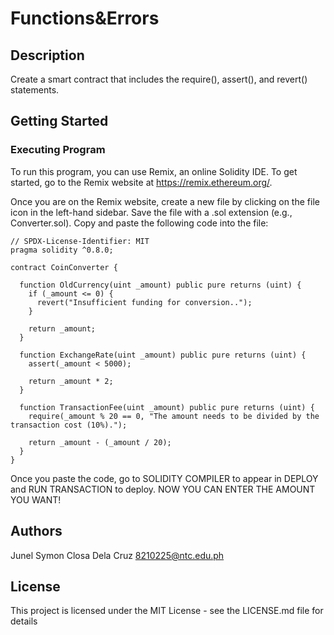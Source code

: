 # Functions&Errors
## Description
 Create a smart contract that includes the require(), assert(), and revert() statements.

## Getting Started

### Executing Program
To run this program, you can use Remix, an online Solidity IDE. To get started, go to the Remix website at https://remix.ethereum.org/.

Once you are on the Remix website, create a new file by clicking on the file icon in the left-hand sidebar. Save the file with a .sol extension (e.g., Converter.sol). Copy and paste the following code into the file:

```
// SPDX-License-Identifier: MIT
pragma solidity ^0.8.0;

contract CoinConverter {

  function OldCurrency(uint _amount) public pure returns (uint) {
    if (_amount <= 0) {
      revert("Insufficient funding for conversion..");
    }
    
    return _amount;
  }

  function ExchangeRate(uint _amount) public pure returns (uint) {
    assert(_amount < 5000);
    
    return _amount * 2;
  }

  function TransactionFee(uint _amount) public pure returns (uint) {
    require(_amount % 20 == 0, "The amount needs to be divided by the transaction cost (10%).");
    
    return _amount - (_amount / 20);
  }
}

```

Once you paste the code, go to SOLIDITY COMPILER to appear in DEPLOY and RUN TRANSACTION to deploy. NOW YOU CAN ENTER THE AMOUNT YOU WANT!

## Authors

Junel Symon Closa Dela Cruz
8210225@ntc.edu.ph


## License

This project is licensed under the MIT License - see the LICENSE.md file for details

